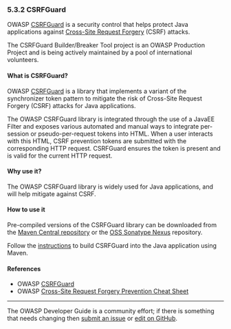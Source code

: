 ### 5.3.2 CSRFGuard

OWASP [CSRFGuard][csrfguard] is a security control that helps protect Java applications
against [Cross-Site Request Forgery][cscsrf] (CSRF) attacks.

The CSRFGuard Builder/Breaker Tool project is an OWASP Production Project
and is being actively maintained by a pool of international volunteers.

#### What is CSRFGuard?

OWASP [CSRFGuard][csrfguard] is a library that implements a variant of the synchronizer token pattern to mitigate
the risk of Cross-Site Request Forgery (CSRF) attacks for Java applications.

The OWASP CSRFGuard library is integrated through the use of a JavaEE Filter and exposes various automated
and manual ways to integrate per-session or pseudo-per-request tokens into HTML.
When a user interacts with this HTML, CSRF prevention tokens are submitted with the corresponding HTTP request.
CSRFGuard ensures the token is present and is valid for the current HTTP request.

#### Why use it?

The OWASP CSRFGuard library is widely used for Java applications, and will help mitigate against CSRF.

#### How to use it

Pre-compiled versions of the CSRFGuard library can be downloaded from
the [Maven Central repository][csrfguard-maven] or the [OSS Sonatype Nexus][csrfguard-nexus] repository.

Follow the [instructions][csrfguard-build] to build CSRFGuard into the Java application using Maven.

#### References

* OWASP [CSRFGuard][csrfguard]
* OWASP [Cross-Site Request Forgery Prevention Cheat Sheet][cscsrf]

----

The OWASP Developer Guide is a community effort; if there is something that needs changing
then [submit an issue][issue070302] or [edit on GitHub][edit070302].

[csrfguard]: https://owasp.org/www-project-csrfguard/
[csrfguard-build]: https://github.com/OWASP/www-project-csrfguard/blob/master/readme.md#using-with-maven
[csrfguard-nexus]: https://oss.sonatype.org/#nexus-search;gav~~csrfguard~~~
[csrfguard-maven]: https://central.sonatype.com/search?q=csrfguard&smo=true
[cscsrf]: https://cheatsheetseries.owasp.org/cheatsheets/Cross-Site_Request_Forgery_Prevention_Cheat_Sheet
[edit070302]: https://github.com/OWASP/DevGuide/blob/main/docs/05-implementation/03-secure-libraries/02-csrf-guard.md
[issue070302]: https://github.com/OWASP/DevGuide/issues/new?labels=content&template=request.md&title=Update:%2005-implementation/03-secure-libraries/02-csrf-guard
